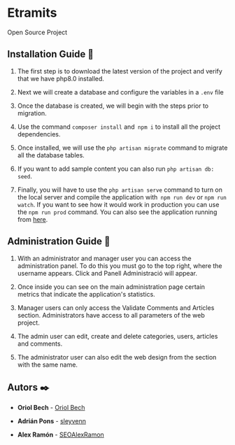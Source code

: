 
#  Etramits

Open Source Project

##  Installation Guide 🚀

1. The first step is to download the latest version of the project and verify that we have php8.0 installed.

2. Next we will create a database and configure the variables in a `.env` file

3. Once the database is created, we will begin with the steps prior to migration.

4. Use the command `composer install` and` npm i` to install all the project dependencies.

5. Once installed, we will use the `php artisan migrate` command to migrate all the database tables.

6. If you want to add sample content you can also run `php artisan db: seed`.

7. Finally, you will have to use the `php artisan serve` command to turn on the local server and compile the application with` npm run dev` or `npm run watch`. If you want to see how it would work in production you can use the `npm run prod` command. You can also see the application running from [here](https://tictac.seoalexramon.dev/).

##  Administration Guide 🔧

1. With an administrator and manager user you can access the administration panel. To do this you must go to the top right, where the username appears. Click and Panell Administració will appear.

2. Once inside you can see on the main administration page certain metrics that indicate the application's statistics.

3. Manager users can only access the Validate Comments and Articles section. Administrators have access to all parameters of the web project.

4. The admin user can edit, create and delete categories, users, articles and comments.

5. The administrator user can also edit the web design from the section with the same name.

##  Autors ✒️

* **Oriol Bech** - [Oriol Bech](https://github.com/OriolBech)

* **Adrián Pons** - [sleyvenn](https://github.com/sleyvenn)

* **Alex Ramón** - [SEOAlexRamon](https://github.com/SEOAlexRamon)
